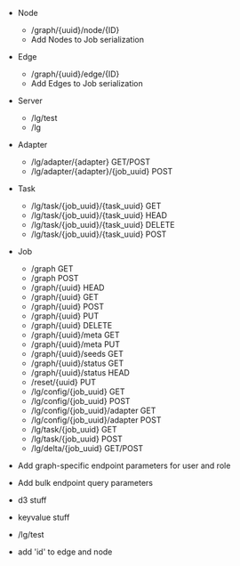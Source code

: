 - Node
    - /graph/{uuid}/node/{ID}
    - Add Nodes to Job serialization
- Edge
    - /graph/{uuid}/edge/{ID}
    - Add Edges to Job serialization
- Server
    - /lg/test
    - /lg
- Adapter
    - /lg/adapter/{adapter} GET/POST
    - /lg/adapter/{adapter}/{job_uuid} POST
- Task
    - /lg/task/{job_uuid}/{task_uuid} GET
    - /lg/task/{job_uuid}/{task_uuid} HEAD
    - /lg/task/{job_uuid}/{task_uuid} DELETE
    - /lg/task/{job_uuid}/{task_uuid} POST
- Job
    - /graph GET
    - /graph POST
    - /graph/{uuid} HEAD
    - /graph/{uuid} GET
    - /graph/{uuid} POST
    - /graph/{uuid} PUT
    - /graph/{uuid} DELETE
    - /graph/{uuid}/meta GET
    - /graph/{uuid}/meta PUT
    - /graph/{uuid}/seeds GET
    - /graph/{uuid}/status GET
    - /graph/{uuid}/status HEAD
    - /reset/{uuid} PUT
    - /lg/config/{job_uuid} GET
    - /lg/config/{job_uuid} POST
    - /lg/config/{job_uuid}/adapter GET
    - /lg/config/{job_uuid}/adapter POST
    - /lg/task/{job_uuid} GET
    - /lg/task/{job_uuid} POST
    - /lg/delta/{job_uuid} GET/POST


- Add graph-specific endpoint parameters for user and role
- Add bulk endpoint query parameters
- d3 stuff
- keyvalue stuff
- /lg/test
- add 'id' to edge and node